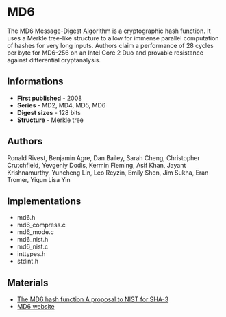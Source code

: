 # MD6

The MD6 Message-Digest Algorithm is a cryptographic hash function. It uses a Merkle tree-like structure to allow for immense parallel computation of hashes for very long inputs. Authors claim a performance of 28 cycles per byte for MD6-256 on an Intel Core 2 Duo and provable resistance against differential cryptanalysis.

## Informations

* __First published__ - 2008
* __Series__ - MD2, MD4, MD5, MD6
* __Digest sizes__ - 128 bits
* __Structure__ - Merkle tree

## Authors

Ronald Rivest, Benjamin Agre, Dan Bailey, Sarah Cheng, Christopher Crutchfield, Yevgeniy Dodis, Kermin Fleming, Asif Khan, Jayant Krishnamurthy, Yuncheng Lin, Leo Reyzin, Emily Shen, Jim Sukha, Eran Tromer, Yiqun Lisa Yin

## Implementations

- md6.h
- md6_compress.c
- md6_mode.c
- md6_nist.h
- md6_nist.c
- inttypes.h
- stdint.h

## Materials

- [The MD6 hash function A proposal to NIST for SHA-3](http://groups.csail.mit.edu/cis/md6/submitted-2008-10-27/Supporting_Documentation/md6_report.pdf)
- [MD6 website](http://groups.csail.mit.edu/cis/md6/)
